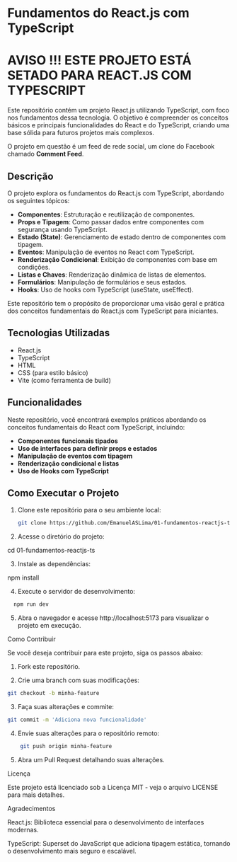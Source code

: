 # Fundamentos do React.js com TypeScript

# AVISO !!! ESTE PROJETO ESTÁ SETADO PARA REACT.JS COM TYPESCRIPT

Este repositório contém um projeto React.js utilizando TypeScript, com foco nos fundamentos dessa tecnologia. O objetivo é compreender os conceitos básicos e principais funcionalidades do React e do TypeScript, criando uma base sólida para futuros projetos mais complexos.

O projeto em questão é um feed de rede social, um clone do Facebook chamado **Comment Feed**.

## Descrição

O projeto explora os fundamentos do React.js com TypeScript, abordando os seguintes tópicos:

- **Componentes**: Estruturação e reutilização de componentes.
- **Props e Tipagem**: Como passar dados entre componentes com segurança usando TypeScript.
- **Estado (State)**: Gerenciamento de estado dentro de componentes com tipagem.
- **Eventos**: Manipulação de eventos no React com TypeScript.
- **Renderização Condicional**: Exibição de componentes com base em condições.
- **Listas e Chaves**: Renderização dinâmica de listas de elementos.
- **Formulários**: Manipulação de formulários e seus estados.
- **Hooks**: Uso de hooks com TypeScript (useState, useEffect).

Este repositório tem o propósito de proporcionar uma visão geral e prática dos conceitos fundamentais do React.js com TypeScript para iniciantes.

## Tecnologias Utilizadas

- React.js
- TypeScript
- HTML
- CSS (para estilo básico)
- Vite (como ferramenta de build)

## Funcionalidades

Neste repositório, você encontrará exemplos práticos abordando os conceitos fundamentais do React com TypeScript, incluindo:

- **Componentes funcionais tipados**
- **Uso de interfaces para definir props e estados**
- **Manipulação de eventos com tipagem**
- **Renderização condicional e listas**
- **Uso de Hooks com TypeScript**

## Como Executar o Projeto

1. Clone este repositório para o seu ambiente local:
   ```bash
   git clone https://github.com/EmanuelASLima/01-fundamentos-reactjs-ts.git
2. Acesse o diretório do projeto:

cd 01-fundamentos-reactjs-ts

3. Instale as dependências:

npm install

4. Execute o servidor de desenvolvimento:
  ```bash
    npm run dev
  ```
5. Abra o navegador e acesse http://localhost:5173 para visualizar o projeto em execução.

Como Contribuir

Se você deseja contribuir para este projeto, siga os passos abaixo:

1. Fork este repositório.

2. Crie uma branch com suas modificações:
```bash
git checkout -b minha-feature
```
3. Faça suas alterações e commite:
```bash
git commit -m 'Adiciona nova funcionalidade'
```
4. Envie suas alterações para o repositório remoto:
```bash
    git push origin minha-feature
```
5. Abra um Pull Request detalhando suas alterações.

Licença

Este projeto está licenciado sob a Licença MIT - veja o arquivo LICENSE para mais detalhes.

Agradecimentos

React.js: Biblioteca essencial para o desenvolvimento de interfaces modernas.

TypeScript: Superset do JavaScript que adiciona tipagem estática, tornando o desenvolvimento mais seguro e escalável.
